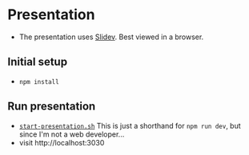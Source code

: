 # Presentation

- The presentation uses [Slidev](https://sli.dev/). Best viewed in a browser.

## Initial setup

- `npm install`

## Run presentation

- [`start-presentation.sh`](`start-presentation.sh`) This is just a shorthand for `npm run dev`, but since I'm not a web developer...
- visit http://localhost:3030
